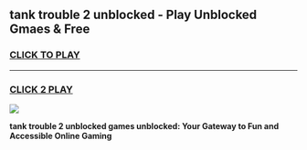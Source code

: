 
## tank trouble 2 unblocked - Play Unblocked Gmaes & Free
<h3>
<a href="https://news.freeplayer.one?title=tank_trouble_2_unblocked&ref=16F">CLICK TO PLAY</a></h3>
<hr>

<h3>
<a href="https://news.freeplayer.one?title=tank_trouble_2_unblocked&ref=16F">CLICK 2 PLAY</a>
  
</h3>

<a href="https://news.freeplayer.one?title=tank_trouble_2_unblocked&ref=16F/"><img src="https://clearcache.store/games.png"></a>


**tank trouble 2 unblocked games unblocked: Your Gateway to Fun and Accessible Online Gaming**
